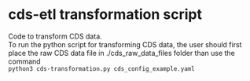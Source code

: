 # cds-etl transformation script
Code to transform CDS data.<br/>
To run the python script for transforming CDS data, the user should first place the raw CDS data file in ./cds_raw_data_files folder than use the command<br/>
```python3 cds-transformation.py cds_config_example.yaml```<br/>

